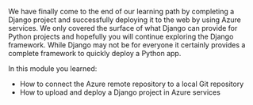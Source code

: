 We have finally come to the end of our learning path by completing a Django project and successfully deploying it to the web by using Azure services. We only covered the surface of what Django can provide for Python projects and hopefully you will continue exploring the Django framework. While Django may not be for everyone it certainly provides a complete framework to quickly deploy a Python app.

In this module you learned:
- How to connect the Azure remote repository to a local Git repository
- How to upload and deploy a Django project in Azure services